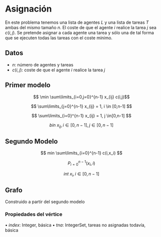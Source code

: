 # Asignación

En este problema tenemos una lista de agentes $L$ y una lista de tareas $T$ ambas del mismo tamaño $n$. El coste de que el agente $i$ realice la tarea $j$ sea $c(i,j)$.  Se pretende asignar a cada agente una tarea y sólo una de tal forma que se ejecuten todas las tareas con el coste mínimo. 

## Datos

 - $n$: número de agentes y tareas
 - $c(i,j)$: coste de que el agente $i$ realice la tarea $j$ 

## Primer modelo

$$ \min⁡ \sum\limits_{i=0,j=0}^{n-1} x_{ij}  c(i,j)$$

$$ \sum\limits_{j=0}^{n-1} x_{ij}  = 1,    i \in [0,n-1] $$

$$ \sum\limits_{i=0}^{n-1} x_{ij}  = 1,    j \in[0,n-1] $$

$$ bin \ x_{ij},    i\in [0,n-1],   j \in [0,n-1] $$

## Segundo Modelo

$$ min⁡ \sum\limits_{i=0}^{n-1} c(i,x_i) $$

$$ P_{i=0}^{n-1} (x_i,i) $$

$$ int \ x_i,    i \in [0,n-1]  $$

## Grafo

Construido  a partir del segundo modelo

### Propiedades del vértice

•	$index$: Integer, básica
•	$tna$: IntegerSet, tareas no asignadas todavía, básica






